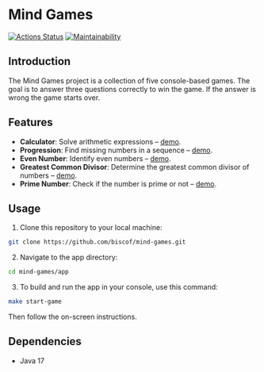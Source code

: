 # Mind Games

[![Actions Status](https://github.com/biscof/java-project-61/workflows/hexlet-check/badge.svg)](https://github.com/biscof/java-project-61/actions)
[![Maintainability](https://api.codeclimate.com/v1/badges/4ba2597d2ea586b1f19a/maintainability)](https://codeclimate.com/github/biscof/java-project-61/maintainability)


## Introduction

The Mind Games project is a collection of five console-based games. The goal is to answer three questions correctly to win the game. If the answer is wrong the game starts over.


## Features

- **Calculator**: Solve arithmetic expressions – [demo](https://asciinema.org/a/G8JNasiIJteNeTRM6KPJdIf7S).
- **Progression**: Find missing numbers in a sequence – [demo](https://asciinema.org/a/ZHVXfxhZNkTBSo3MJz8k90K6g).
- **Even Number**: Identify even numbers –  [demo](https://asciinema.org/a/q8bU5XctMAKhKbD5HoSW0qi1N).
- **Greatest Common Divisor**: Determine the greatest common divisor of numbers – [demo](https://asciinema.org/a/jAbtGPK3XRhBW4dCDe2b8L5S8).
- **Prime Number**: Check if the number is prime or not – [demo](https://asciinema.org/a/Fz7Nb9apBKEnvWsnZJ46IwfpB).


## Usage

1. Clone this repository to your local machine:

```bash
git clone https://github.com/biscof/mind-games.git
```

2. Navigate to the app directory:

```bash
cd mind-games/app
```

3. To build and run the app in your console, use this command:

```bash
make start-game
```

Then follow the on-screen instructions.


## Dependencies

- Java 17

